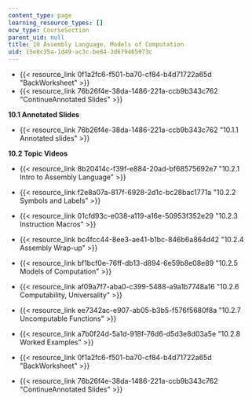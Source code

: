 ```yaml
---
content_type: page
learning_resource_types: []
ocw_type: CourseSection
parent_uid: null
title: 10 Assembly Language, Models of Computation
uid: 15e8c35a-1d49-ac3c-be84-3d679465973c
---
```


*   {{< resource_link 0f1a2fc6-f501-ba70-cf84-b4d71722a65d "BackWorksheet" >}}
*   {{< resource_link 76b26f4e-38da-1486-221a-ccb9b343c762 "ContinueAnnotated Slides" >}}

**10.1 Annotated Slides**

*   {{< resource_link 76b26f4e-38da-1486-221a-ccb9b343c762 "10.1.1 Annotated slides" >}}

**10.2 Topic Videos**

*   {{< resource_link 8b20414c-f39f-e884-20ad-bf68575692e7 "10.2.1 Intro to Assembly Language" >}}
*   {{< resource_link f2e8a07a-817f-6928-2d1c-bc28bac1771a "10.2.2 Symbols and Labels" >}}
*   {{< resource_link 01cfd93c-e038-a119-a16e-50953f352e29 "10.2.3 Instruction Macros" >}}
*   {{< resource_link bc4fcc44-8ee3-ae41-b1bc-846b6a864d42 "10.2.4 Assembly Wrap-up" >}}
*   {{< resource_link bf1bcf0e-76ff-db13-d894-6e59b8e08e89 "10.2.5 Models of Computation" >}}
*   {{< resource_link af09a7f7-aba0-c399-5488-a9a1b7748a16 "10.2.6 Computability, Universality" >}}
*   {{< resource_link ee7342ac-e907-ab05-b3b5-f576f5680f8a "10.2.7 Uncomputable Functions" >}}
*   {{< resource_link a7b0f24d-5a1d-918f-76d6-d5d3e8d03a5e "10.2.8 Worked Examples" >}}

*   {{< resource_link 0f1a2fc6-f501-ba70-cf84-b4d71722a65d "BackWorksheet" >}}
*   {{< resource_link 76b26f4e-38da-1486-221a-ccb9b343c762 "ContinueAnnotated Slides" >}}